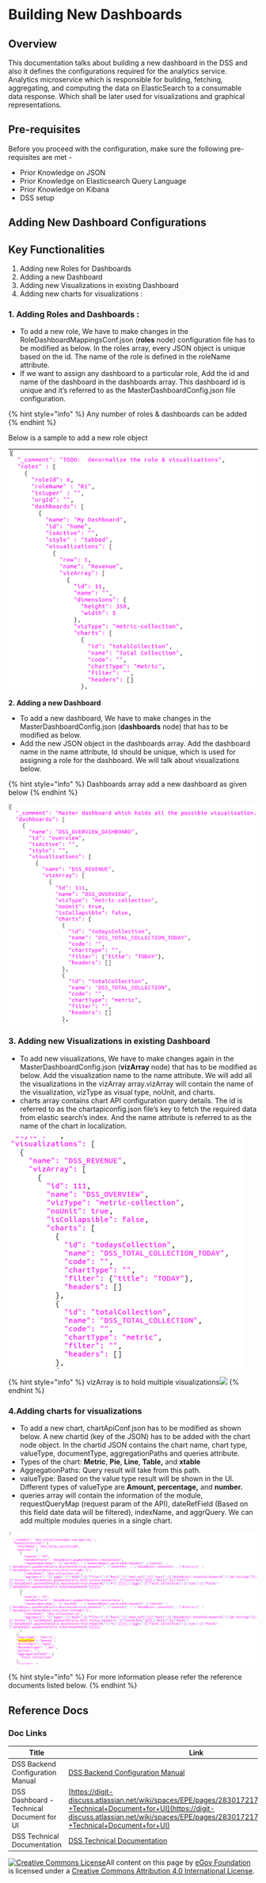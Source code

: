 # Building New Dashboards

## Overview <a href="#overview" id="overview"></a>

This documentation talks about building a new dashboard in the DSS and also it defines the configurations required for the analytics service. Analytics microservice which is responsible for building, fetching, aggregating, and computing the data on ElasticSearch to a consumable data response. Which shall be later used for visualizations and graphical representations.

## Pre-requisites <a href="#pre-requisites" id="pre-requisites"></a>

Before you proceed with the configuration, make sure the following pre-requisites are met -

* Prior Knowledge on JSON
* Prior Knowledge on Elasticsearch Query Language
* Prior Knowledge on Kibana
* DSS setup

## Adding New Dashboard Configurations

## Key Functionalities

1. Adding new Roles for Dashboards
2. Adding a new Dashboard
3. Adding new Visualizations in existing Dashboard
4. Adding new charts for visualizations :

### **1. Adding Roles and Dashboards :**

* To add a new role, We have to make changes in the RoleDashboardMappingsConf.json (**roles** node) configuration file has to be modified as below. In the roles array, every JSON object is unique based on the id. The name of the role is defined in the roleName attribute.
* If we want to assign any dashboard to a particular role, Add the id and name of the dashboard in the dashboards array. This dashboard id is unique and it’s referred to as the MasterDashboardConfig.json file configuration.

{% hint style="info" %}
Any number of roles & dashboards can be added
{% endhint %}

Below is a sample to add a new role object

![](../../.gitbook/assets/image-20201021-142505.png)

**2. Adding a new Dashboard**

* To add a new dashboard, We have to make changes in the MasterDashboardConfig.json (**dashboards** node) that has to be modified as below.
* Add the new JSON object in the dashboards array. Add the dashboard name in the name attribute, Id should be unique, which is used for assigning a role for the dashboard. We will talk about visualizations below.

{% hint style="info" %}
Dashboards array add a new dashboard as given below
{% endhint %}

![](<../../.gitbook/assets/image-20201021-142630 (1) (14).png>)

### **3. Adding new Visualizations in existing Dashboard**

* To add new visualizations, We have to make changes again in the MasterDashboardConfig.json (**vizArray** node) that has to be modified as below. Add the visualization name to the name attribute. We will add all the visualizations in the vizArray array.vizArray will contain the name of the visualization, vizType as visual type, noUnit, and charts.
* charts array contains chart API configuration query details. The id is referred to as the chartapiconfig.json file’s key to fetch the required data from elastic search’s index. And the name attribute is referred to as the name of the chart in localization.

![](../../.gitbook/assets/image-20201021-164344.png)

{% hint style="info" %}
vizArray is to hold multiple visualizations![](blob:https://digit-discuss.atlassian.net/4bcc3dff-7ba9-4b79-97b6-9c232f286a37#media-blob-url=true\&id=0805fa3a-3b2f-4719-94a8-8cc08340fa38\&collection=contentId-772178112\&contextId=772178112\&mimeType=image%2Fpng\&name=image-20201021-164344.png\&size=27448\&width=474\&height=468)
{% endhint %}

### 4.Adding charts for visualizations

* To add a new chart, chartApiConf.json has to be modified as shown below.  A new chartid (key of the JSON) has to be added with the chart node object. In the chartid JSON contains the chart name, chart type, valueType, documentType, aggregationPaths and queries attribute.
* Types of the chart: **Metric**, **Pie**, **Line**, **Table,** and **xtable**
* AggregationPaths: Query result will take from this path.
* valueType: Based on the value type result will be shown in the UI. Different types of valueType are **Amount, percentage,** and **number.**
* queries array will contain the information of the module, requestQueryMap (request param of the API), dateRefField (Based on this field date data will be filtered), indexName, and aggrQuery. We can add multiple modules queries in a single chart.

![](../../.gitbook/assets/image-20201021-171351.png)

{% hint style="info" %}
For more information please refer the reference documents listed below.
{% endhint %}

## Reference Docs <a href="#reference-docs" id="reference-docs"></a>

### Doc Links <a href="#doc-links" id="doc-links"></a>

| **Title**                                 | **Link**                                                                                                                                                                                                                       |
| ----------------------------------------- | ------------------------------------------------------------------------------------------------------------------------------------------------------------------------------------------------------------------------------ |
| DSS Backend Configuration Manual          | [DSS Backend Configuration Manual](https://digit-discuss.atlassian.net/wiki/spaces/EPE/pages/117244081/DSS+Backend+Configuration+Manual)                                                                                       |
| DSS Dashboard - Technical Document for UI | [https://digit-discuss.atlassian.net/wiki/spaces/EPE/pages/283017217/DSS+Dashboard+-+Technical+Document+for+UI](https://digit-discuss.atlassian.net/wiki/spaces/EPE/pages/283017217/DSS+Dashboard+-+Technical+Document+for+UI) |
| DSS Technical Documentation               | [DSS Technical Documentation](https://digit-discuss.atlassian.net/wiki/spaces/EPE/pages/118521886/DSS+Technical+Documentation)                                                                                                 |

[![Creative Commons License](https://i.creativecommons.org/l/by/4.0/80x15.png)​](http://creativecommons.org/licenses/by/4.0/)All content on this page by [eGov Foundation](https://egov.org.in/) is licensed under a [Creative Commons Attribution 4.0 International License](http://creativecommons.org/licenses/by/4.0/).
